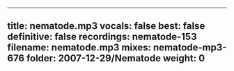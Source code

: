 
---
title: nematode.mp3
vocals: false
best: false
definitive: false
recordings: nematode-153
filename: nematode.mp3
mixes: nematode-mp3-676
folder: 2007-12-29/Nematode
weight: 0
---
